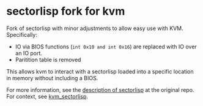 # sectorlisp fork for kvm

Fork of sectorlisp with minor adjustments to allow easy use with KVM. Specifically:

- IO via BIOS functions (`int 0x10 and int 0x16`) are replaced with IO over an IO port.
- Paritition table is removed

This allows kvm to interact with a sectorlisp loaded into a specific location in memory without including a BIOS.

For more information, see the [description of sectorlisp](https://github.com/jart/sectorlisp) at the original repo.
For context, see [kvm_sectorlisp](https://github.com/BolunThompson/kvm_sectorlisp).
